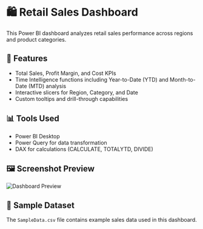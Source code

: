 # 🛍️ Retail Sales Dashboard

This Power BI dashboard analyzes retail sales performance across regions and product categories.

## 🔧 Features
- Total Sales, Profit Margin, and Cost KPIs
- Time Intelligence functions including Year-to-Date (YTD) and Month-to-Date (MTD) analysis
- Interactive slicers for Region, Category, and Date
- Custom tooltips and drill-through capabilities

## 📊 Tools Used
- Power BI Desktop
- Power Query for data transformation
- DAX for calculations (CALCULATE, TOTALYTD, DIVIDE)

## 🖼️ Screenshot Preview
![Dashboard Preview](./Screenshot.png)

## 📁 Sample Dataset
The `SampleData.csv` file contains example sales data used in this dashboard.
